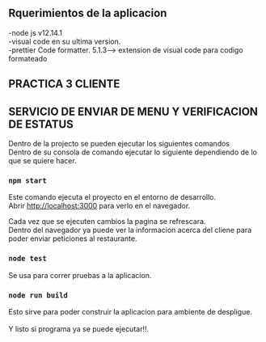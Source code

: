 ## Rquerimientos de la aplicacion

-node js v12.14.1
</br>
-visual code en su ultima version.
</br>
-prettier Code formatter. 5.1.3--> extension de visual code para codigo formateado

## PRACTICA 3 CLIENTE

## SERVICIO DE ENVIAR DE MENU Y VERIFICACION DE ESTATUS

Dentro de la projecto se pueden ejecutar los siguientes comandos
<br />
Dentro de su consola de comando ejecutar lo siguiente dependiendo de lo que se quiere hacer.

### `npm start`

Este comando ejecuta el proyecto en el entorno de desarrollo.<br />
Abrir [http://localhost:3000](http://localhost:3000) para verlo en el navegador.

Cada vez que se ejecuten cambios la pagina se refrescara.<br />
Dentro del navegador ya puede ver la informacion acerca del cliene para poder enviar peticiones al restaurante.

### `node test`

Se usa para correr pruebas a la aplicacion.<br />

### `node run build`

Esto sirve para poder construir la aplicacion para ambiente de despligue.<br />
<br />
Y listo si programa ya se puede ejecutar!!.